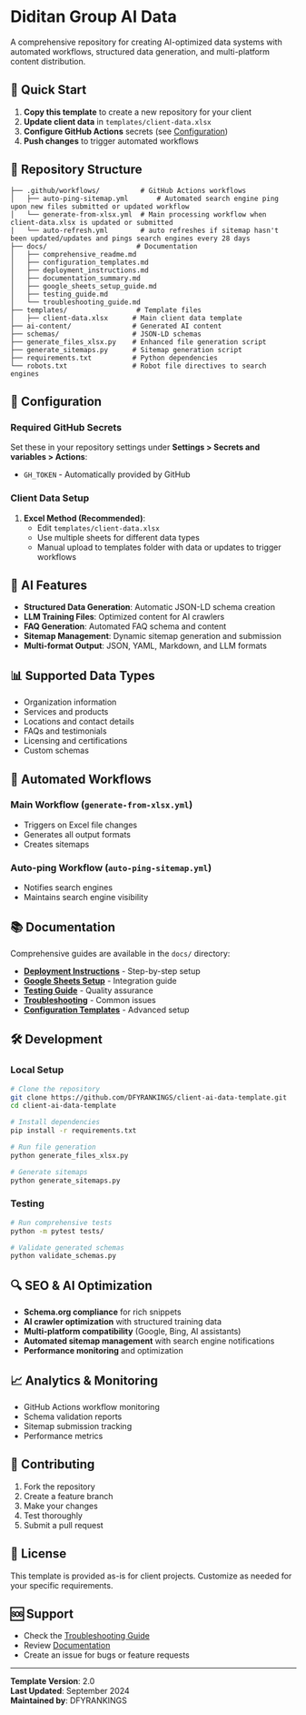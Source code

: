 # Diditan Group AI Data

A comprehensive repository for creating AI-optimized data systems with automated workflows, structured data generation, and multi-platform content distribution.

## 🚀 Quick Start

1. **Copy this template** to create a new repository for your client
2. **Update client data** in `templates/client-data.xlsx`
3. **Configure GitHub Actions** secrets (see [Configuration](#configuration))
4. **Push changes** to trigger automated workflows

## 📁 Repository Structure

```
├── .github/workflows/          # GitHub Actions workflows
│   ├── auto-ping-sitemap.yml       # Automated search engine ping upon new files submitted or updated workflow
│   └── generate-from-xlsx.yml  # Main processing workflow when client-data.xlsx is updated or submitted
|   └── auto-refresh.yml        # auto refreshes if sitemap hasn't been updated/updates and pings search engines every 28 days
├── docs/                      # Documentation
│   ├── comprehensive_readme.md
│   ├── configuration_templates.md
│   ├── deployment_instructions.md
│   ├── documentation_summary.md
│   ├── google_sheets_setup_guide.md
│   ├── testing_guide.md
│   └── troubleshooting_guide.md
├── templates/                 # Template files
│   ├── client-data.xlsx      # Main client data template
├── ai-content/               # Generated AI content
├── schemas/                  # JSON-LD schemas
├── generate_files_xlsx.py    # Enhanced file generation script
├── generate_sitemaps.py      # Sitemap generation script
├── requirements.txt          # Python dependencies
└── robots.txt                # Robot file directives to search engines
```

## 🔧 Configuration

### Required GitHub Secrets

Set these in your repository settings under **Settings > Secrets and variables > Actions**:

- `GH_TOKEN` - Automatically provided by GitHub

### Client Data Setup

1. **Excel Method (Recommended)**:
   - Edit `templates/client-data.xlsx`
   - Use multiple sheets for different data types
   - Manual upload to templates folder with data or updates to trigger workflows

## 🤖 AI Features

- **Structured Data Generation**: Automatic JSON-LD schema creation
- **LLM Training Files**: Optimized content for AI crawlers
- **FAQ Generation**: Automated FAQ schema and content
- **Sitemap Management**: Dynamic sitemap generation and submission
- **Multi-format Output**: JSON, YAML, Markdown, and LLM formats

## 📊 Supported Data Types

- Organization information
- Services and products
- Locations and contact details
- FAQs and testimonials
- Licensing and certifications
- Custom schemas

## 🔄 Automated Workflows

### Main Workflow (`generate-from-xlsx.yml`)
- Triggers on Excel file changes
- Generates all output formats
- Creates sitemaps

### Auto-ping Workflow (`auto-ping-sitemap.yml`)
- Notifies search engines
- Maintains search engine visibility

## 📚 Documentation

Comprehensive guides are available in the `docs/` directory:

- **[Deployment Instructions](docs/deployment_instructions.md)** - Step-by-step setup
- **[Google Sheets Setup](docs/google_sheets_setup_guide.md)** - Integration guide
- **[Testing Guide](docs/testing_guide.md)** - Quality assurance
- **[Troubleshooting](docs/troubleshooting_guide.md)** - Common issues
- **[Configuration Templates](docs/configuration_templates.md)** - Advanced setup

## 🛠️ Development

### Local Setup

```bash
# Clone the repository
git clone https://github.com/DFYRANKINGS/client-ai-data-template.git
cd client-ai-data-template

# Install dependencies
pip install -r requirements.txt

# Run file generation
python generate_files_xlsx.py

# Generate sitemaps
python generate_sitemaps.py
```

### Testing

```bash
# Run comprehensive tests
python -m pytest tests/

# Validate generated schemas
python validate_schemas.py
```

## 🔍 SEO & AI Optimization

- **Schema.org compliance** for rich snippets
- **AI crawler optimization** with structured training data
- **Multi-platform compatibility** (Google, Bing, AI assistants)
- **Automated sitemap management** with search engine notifications
- **Performance monitoring** and optimization

## 📈 Analytics & Monitoring

- GitHub Actions workflow monitoring
- Schema validation reports
- Sitemap submission tracking
- Performance metrics

## 🤝 Contributing

1. Fork the repository
2. Create a feature branch
3. Make your changes
4. Test thoroughly
5. Submit a pull request

## 📄 License

This template is provided as-is for client projects. Customize as needed for your specific requirements.

## 🆘 Support

- Check the [Troubleshooting Guide](docs/troubleshooting_guide.md)
- Review [Documentation](docs/documentation_summary.md)
- Create an issue for bugs or feature requests

---

**Template Version**: 2.0  
**Last Updated**: September 2024  
**Maintained by**: DFYRANKINGS
